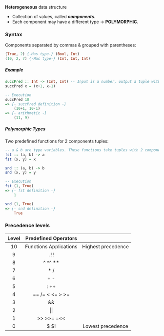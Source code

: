 **Heterogeneous** data structure
- Collection of values, called **_components_**.
- Each component may have a different type → **POLYMORPHIC**.
### Syntax
Components separated by commas & grouped with parentheses:
``` Haskell
(True, 2) {-Has type-} (Bool, Int)
(10, 2, 7) {-Has type-} (Int, Int, Int)
```
##### Example
```haskell
succPred :: Int -> (Int, Int) -- Input is a number, output a tuple with 2 integers
succPred x = (x+1, x-1)

-- Execution
succPred 10 
=> {- succPred definition -}
	(10+1, 10-1)
=> {- arithmetic -}
	(11, 9)
```

##### Polymorphic Types
Two predefined functions for 2 components tuples:
``` Haskell
-- a & b are type variables. These functions take tuples with 2 components of any type.
fst :: (a, b) -> a
fst (x, y) = x

snd :: (a, b) -> b
snd (x, y) = y

-- Execution
fst (1, True)
=> {- fst definition -}
	1

snd (1, True)
=> {- snd definition -}
	True
```

### Precedence levels
| Level |  Predefined Operators  |                    |
|:-----:|:----------------------:|:------------------:|
|  10   | Functions Applications | Highest precedence |
|   9   |          . !!          |                    |
|   8   |        ^ ^^ **         |                    |
|   7   |          * /           |                    |
|   6   |          + -           |                    |
|   5   |          : ++          |                    |
|   4   |    == /= < <= > >=     |                    |
|   3   |           &&           |                    |
|   2   |          \|\|          |                    |
|   1   |       >> >>= =<<       |                    |
|   0   |          $ $!          | Lowest precedence  | 
